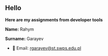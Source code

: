 ## Hello
**Here are my assignments from developer tools**

**Name:** Rahym

**Surname:** Garayev
- 📧 Email: [rgarayev@st.swps.edu.pl](mailto:rgarayev@st.swps.edu.pl)


